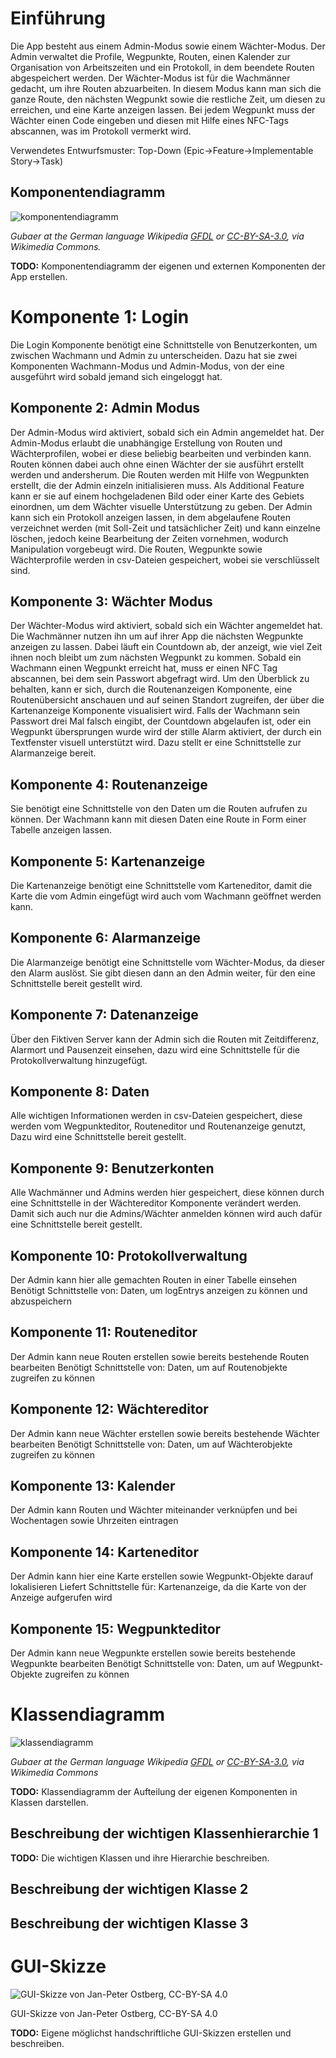 # Einführung

Die App besteht aus einem Admin-Modus sowie einem Wächter-Modus. Der Admin verwaltet die Profile, Wegpunkte, Routen, einen Kalender zur Organisation von Arbeitszeiten und ein Protokoll, in dem beendete Routen abgespeichert werden. 
Der Wächter-Modus ist für die Wachmänner gedacht, um ihre Routen abzuarbeiten. In diesem Modus kann man sich die ganze Route, den nächsten Wegpunkt sowie die restliche Zeit, um diesen zu erreichen, und eine Karte anzeigen lassen. 
Bei jedem Wegpunkt muss der Wächter einen Code eingeben und diesen mit Hilfe eines NFC-Tags abscannen, was im Protokoll vermerkt wird.


Verwendetes Entwurfsmuster: Top-Down (Epic->Feature->Implementable Story->Task)

## Komponentendiagramm

![komponentendiagramm](images/Komponentendiagramm.png)

*Gubaer at the German language Wikipedia [GFDL](http://www.gnu.org/copyleft/fdl.html) or [CC-BY-SA-3.0](http://creativecommons.org/licenses/by-sa/3.0/), via Wikimedia Commons.*

**TODO:** Komponentendiagramm der eigenen und externen Komponenten der App erstellen.

# Komponente 1: Login

Die Login Komponente benötigt eine Schnittstelle von Benutzerkonten, um zwischen Wachmann und Admin zu unterscheiden. Dazu hat sie zwei Komponenten Wachmann-Modus und Admin-Modus, von der eine ausgeführt wird sobald jemand sich eingeloggt hat.

## Komponente 2: Admin Modus

Der Admin-Modus wird aktiviert, sobald sich ein Admin angemeldet hat. Der Admin-Modus erlaubt die unabhängige Erstellung von Routen und Wächterprofilen, wobei er diese beliebig bearbeiten und verbinden kann.
Routen können dabei auch ohne einen Wächter der sie ausführt erstellt werden und andersherum. Die Routen werden mit Hilfe von Wegpunkten
erstellt, die der Admin einzeln initialisieren muss. Als Additional Feature kann er sie auf einem hochgeladenen Bild oder einer Karte des Gebiets
einordnen, um dem Wächter visuelle Unterstützung zu geben.
Der Admin kann sich ein Protokoll anzeigen lassen, in dem abgelaufene Routen verzeichnet werden (mit Soll-Zeit und tatsächlicher Zeit) und
kann einzelne löschen, jedoch keine Bearbeitung der Zeiten vornehmen, wodurch Manipulation vorgebeugt wird. Die Routen, Wegpunkte sowie Wächterprofile werden
in csv-Dateien gespeichert, wobei sie verschlüsselt sind.

## Komponente 3: Wächter Modus 

Der Wächter-Modus wird aktiviert, sobald sich ein Wächter angemeldet hat.
Die Wachmänner nutzen ihn um auf ihrer App die nächsten Wegpunkte anzeigen zu lassen.
Dabei läuft ein Countdown ab, der anzeigt, wie viel Zeit ihnen noch bleibt um zum nächsten Wegpunkt zu kommen. Sobald ein Wachmann einen Wegpunkt erreicht hat,
muss er einen NFC Tag abscannen, bei dem sein Passwort abgefragt wird. Um den Überblick zu behalten, kann er sich, durch die Routenanzeigen Komponente, eine Routenübersicht anschauen
und auf seinen Standort zugreifen, der über die Kartenanzeige Komponente visualisiert wird. Falls der Wachmann sein Passwort drei Mal falsch eingibt, der Countdown abgelaufen ist, oder ein Wegpunkt übersprungen wurde
wird der stille Alarm aktiviert, der durch ein Textfenster visuell unterstützt wird. Dazu stellt er eine Schnittstelle zur Alarmanzeige bereit.

## Komponente 4: Routenanzeige

Sie benötigt eine Schnittstelle von den Daten um die Routen aufrufen zu können. Der Wachmann kann mit diesen Daten eine Route in Form einer Tabelle anzeigen lassen.

## Komponente 5: Kartenanzeige

Die Kartenanzeige benötigt eine Schnittstelle vom Karteneditor, damit die Karte die vom Admin eingefügt wird auch vom Wachmann geöffnet werden kann.

## Komponente 6: Alarmanzeige

Die Alarmanzeige benötigt eine Schnittstelle vom Wächter-Modus, da dieser den Alarm auslöst. Sie gibt diesen dann an den Admin weiter, für den eine Schnittstelle bereit gestellt wird.

## Komponente 7: Datenanzeige

Über den Fiktiven Server kann der Admin sich die Routen mit Zeitdifferenz, Alarmort und Pausenzeit einsehen, dazu wird eine Schnittstelle für die Protokollverwaltung hinzugefügt.

## Komponente 8: Daten

Alle wichtigen Informationen werden in csv-Dateien gespeichert, diese werden vom Wegpunkteditor, Routeneditor und Routenanzeige genutzt, Dazu wird eine Schnittstelle bereit gestellt.

## Komponente 9: Benutzerkonten

Alle Wachmänner und Admins werden hier gespeichert, diese können durch eine Schnittstelle in der Wächtereditor Komponente verändert werden. Damit sich auch nur die Admins/Wächter anmelden können wird auch dafür eine Schnittstelle bereit gestellt.

## Komponente 10: Protokollverwaltung

Der Admin kann hier alle gemachten Routen in einer Tabelle einsehen
Benötigt Schnittstelle von: Daten, um logEntrys anzeigen zu können und abzuspeichern

## Komponente 11: Routeneditor

Der Admin kann neue Routen erstellen sowie bereits bestehende Routen bearbeiten
Benötigt Schnittstelle von: Daten, um auf Routenobjekte zugreifen zu können

## Komponente 12: Wächtereditor

Der Admin kann neue Wächter erstellen sowie bereits bestehende Wächter bearbeiten
Benötigt Schnittstelle von: Daten, um auf Wächterobjekte zugreifen zu können

## Komponente 13: Kalender

Der Admin kann Routen und Wächter miteinander verknüpfen und bei Wochentagen sowie Uhrzeiten eintragen

## Komponente 14: Karteneditor

Der Admin kann hier eine Karte erstellen sowie Wegpunkt-Objekte darauf lokalisieren
Liefert Schnittstelle für: Kartenanzeige, da die Karte von der Anzeige aufgerufen wird

## Komponente 15: Wegpunkteditor

Der Admin kann neue Wegpunkte erstellen sowie bereits bestehende Wegpunkte bearbeiten
Benötigt Schnittstelle von: Daten, um auf Wegpunkt-Objekte zugreifen zu können


# Klassendiagramm

![klassendiagramm](images/Klassendiagramm.png)

*Gubaer at the German language Wikipedia [GFDL](http://www.gnu.org/copyleft/fdl.html) or [CC-BY-SA-3.0](http://creativecommons.org/licenses/by-sa/3.0/), via Wikimedia Commons*

**TODO:** Klassendiagramm der Aufteilung der eigenen Komponenten in Klassen darstellen.

## Beschreibung der wichtigen Klassenhierarchie 1

**TODO:** Die wichtigen Klassen und ihre Hierarchie beschreiben.

## Beschreibung der wichtigen Klasse 2

## Beschreibung der wichtigen Klasse 3

# GUI-Skizze

![GUI-Skizze von Jan-Peter Ostberg, CC-BY-SA 4.0](sketches/GUI-Skizze.png)

GUI-Skizze von Jan-Peter Ostberg, CC-BY-SA 4.0

**TODO:** Eigene möglichst handschriftliche GUI-Skizzen erstellen und beschreiben.